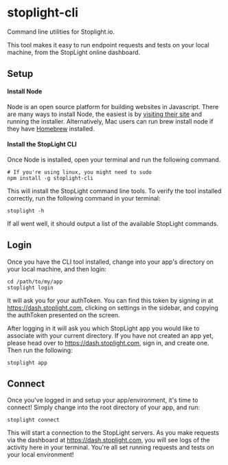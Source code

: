 # stoplight-cli

Command line utilities for Stoplight.io.

This tool makes it easy to run endpoint requests and tests on your local machine, from the StopLight online dashboard.

## Setup

#### Install Node

Node is an open source platform for building websites in Javascript. There are many ways to install Node, the easiest is by [visiting their site](http://www.nodejs.org/) and running the installer. Alternatively, Mac users can run brew install node if they have [Homebrew](http://brew.sh/) installed.

#### Install the StopLight CLI

Once Node is installed, open your terminal and run the following command.

    # If you're using linux, you might need to sudo
    npm install -g stoplight-cli
    
This will install the StopLight command line tools. To verify the tool installed correctly, run the following command in your terminal:

    stoplight -h
    
If all went well, it should output a list of the available StopLight commands.

## Login

Once you have the CLI tool installed, change into your app's directory on your local machine, and then login:

    cd /path/to/my/app
    stoplight login
    
It will ask you for your authToken. You can find this token by signing in at https://dash.stoplight.com, clicking on settings in the sidebar, and copying the authToken presented on the screen.

After logging in it will ask you which StopLight app you would like to associate with your current directory. If you have not created an app yet, please head over to https://dash.stoplight.com, sign in, and create one. Then run the following:

    stoplight app
    
## Connect

Once you've logged in and setup your app/environment, it's time to connect! Simply change into the root directory of your app, and run:

    stoplight connect
    
This will start a connection to the StopLight servers. As you make requests via the dashboard at https://dash.stoplight.com, you will see logs of the activity here in your terminal. You're all set running requests and tests on your local environment!    
